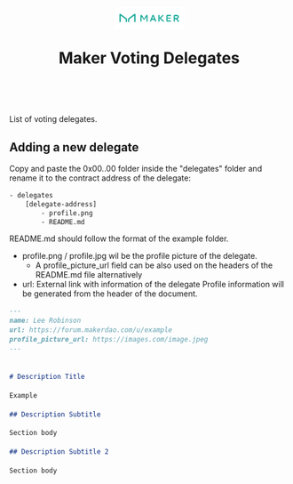 <h1 align="center" style="margin-top: 1em; margin-bottom: 3em;">
  <p><a href="https://vote.makerdao.com/"><img alt="maker logo" src="./maker-logo.png" alt="vote.makerdao.com" width="125"></a></p>
  <p>Maker Voting Delegates</p>
</h1>

List of voting delegates.

## Adding a new delegate

Copy and paste the 0x00..00 folder inside the "delegates" folder and rename it to the contract address of the delegate:

```
- delegates
    [delegate-address]
        - profile.png
        - README.md
```


README.md should follow the format of the example folder. 

- profile.png / profile.jpg wil be the profile picture of the delegate. 
  - A profile_picture_url field can be also used on the headers of the README.md file alternatively
- url: External link with information of the delegate
Profile information will be generated from the header of the document.



```markdown
---
name: Lee Robinson
url: https://forum.makerdao.com/u/example
profile_picture_url: https://images.com/image.jpeg
---


# Description Title

Example 

## Description Subtitle

Section body

## Description Subtitle 2

Section body
```
